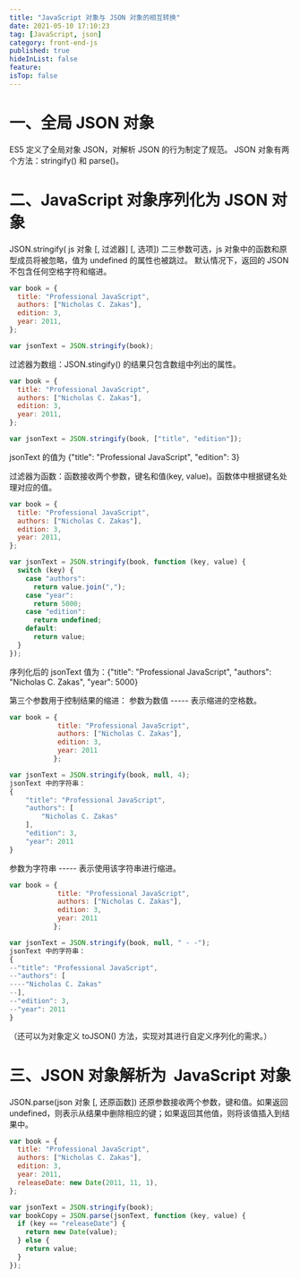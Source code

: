 ```yaml
---
title: "JavaScript 对象与 JSON 对象的相互转换"
date: 2021-05-10 17:10:23
tag: [JavaScript, json]
category: front-end-js
published: true
hideInList: false
feature:
isTop: false
---
```


# 一、全局 JSON 对象

ES5 定义了全局对象 JSON，对解析 JSON 的行为制定了规范。
JSON 对象有两个方法：stringify() 和 parse()。

# 二、JavaScript 对象序列化为 JSON 对象

JSON.stringify( js 对象 [, 过滤器] [, 选项])
二三参数可选，js 对象中的函数和原型成员将被忽略，值为 undefined 的属性也被跳过。
默认情况下，返回的 JSON 不包含任何空格字符和缩进。

```javascript
var book = {
  title: "Professional JavaScript",
  authors: ["Nicholas C. Zakas"],
  edition: 3,
  year: 2011,
};

var jsonText = JSON.stringify(book);
```

过滤器为数组：JSON.stingify() 的结果只包含数组中列出的属性。

```javascript
var book = {
  title: "Professional JavaScript",
  authors: ["Nicholas C. Zakas"],
  edition: 3,
  year: 2011,
};

var jsonText = JSON.stringify(book, ["title", "edition"]);
```

jsonText 的值为 {"title": "Professional JavaScript", "edition": 3}

过滤器为函数：函数接收两个参数，键名和值(key, value)。函数体中根据键名处理对应的值。

```javascript
var book = {
  title: "Professional JavaScript",
  authors: ["Nicholas C. Zakas"],
  edition: 3,
  year: 2011,
};

var jsonText = JSON.stringify(book, function (key, value) {
  switch (key) {
    case "authors":
      return value.join(",");
    case "year":
      return 5000;
    case "edition":
      return undefined;
    default:
      return value;
  }
});
```

序列化后的 jsonText 值为：{"title": "Professional JavaScript", "authors": "Nicholas C. Zakas", "year": 5000}

第三个参数用于控制结果的缩进：
参数为数值 ----- 表示缩进的空格数。

```javascript
var book = {
            title: "Professional JavaScript",
            authors: ["Nicholas C. Zakas"],
            edition: 3,
            year: 2011
           };

var jsonText = JSON.stringify(book, null, 4);
jsonText 中的字符串：
{
    "title": "Professional JavaScript",
    "authors": [
        "Nicholas C. Zakas"
    ],
    "edition": 3,
    "year": 2011
}
```

参数为字符串 ----- 表示使用该字符串进行缩进。

```javascript
var book = {
            title: "Professional JavaScript",
            authors: ["Nicholas C. Zakas"],
            edition: 3,
            year: 2011
           };

var jsonText = JSON.stringify(book, null, " - -");
jsonText 中的字符串：
{
--"title": "Professional JavaScript",
--"authors": [
----"Nicholas C. Zakas"
--],
--"edition": 3,
--"year": 2011
}
```

（还可以为对象定义 toJSON() 方法，实现对其进行自定义序列化的需求。）

# 三、JSON 对象解析为  JavaScript 对象

JSON.parse(json 对象 [, 还原函数])
还原参数接收两个参数，键和值。如果返回 undefined，则表示从结果中删除相应的键；如果返回其他值，则将该值插入到结果中。

```javascript
var book = {
  title: "Professional JavaScript",
  authors: ["Nicholas C. Zakas"],
  edition: 3,
  year: 2011,
  releaseDate: new Date(2011, 11, 1),
};

var jsonText = JSON.stringify(book);
var bookCopy = JSON.parse(jsonText, function (key, value) {
  if (key == "releaseDate") {
    return new Date(value);
  } else {
    return value;
  }
});
```

